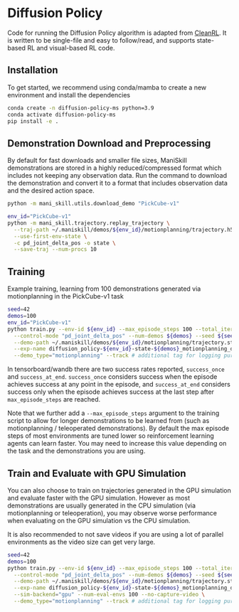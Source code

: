 # Diffusion Policy

Code for running the Diffusion Policy algorithm is adapted from [CleanRL](https://github.com/vwxyzjn/cleanrl/). It is written to be single-file and easy to follow/read, and supports state-based RL and visual-based RL code.

## Installation

To get started, we recommend using conda/mamba to create a new environment and install the dependencies

```bash
conda create -n diffusion-policy-ms python=3.9
conda activate diffusion-policy-ms
pip install -e .
```

## Demonstration Download and Preprocessing

By default for fast downloads and smaller file sizes, ManiSkill demonstrations are stored in a highly reduced/compressed format which includes not keeping any observation data. Run the command to download the demonstration and convert it to a format that includes observation data and the desired action space.

```bash
python -m mani_skill.utils.download_demo "PickCube-v1"
```

```bash
env_id="PickCube-v1"
python -m mani_skill.trajectory.replay_trajectory \
  --traj-path ~/.maniskill/demos/${env_id}/motionplanning/trajectory.h5 \
  --use-first-env-state \
  -c pd_joint_delta_pos -o state \
  --save-traj --num-procs 10
```

## Training

Example training, learning from 100 demonstrations generated via motionplanning in the PickCube-v1 task
```bash
seed=42
demos=100
env_id="PickCube-v1"
python train.py --env-id ${env_id} --max_episode_steps 100 --total_iters 30000 \
  --control-mode "pd_joint_delta_pos" --num-demos ${demos} --seed ${seed} \
  --demo-path ~/.maniskill/demos/${env_id}/motionplanning/trajectory.state.pd_joint_delta_pos.cpu.h5 \
  --exp-name diffusion_policy-${env_id}-state-${demos}_motionplanning_demos-${seed} \
  --demo_type="motionplanning" --track # additional tag for logging purposes on wandb
```
In tensorboard/wandb there are two success rates reported, `success_once` and `success_at_end`. `success_once` considers success when the episode achieves success at any point in the episode, and `success_at_end` considers success only when the episode achieves success at the last step after `max_episode_steps` are reached.

Note that we further add a `--max_episode_steps` argument to the training script to allow for longer demonstrations to be learned from (such as motionplanning / teleoperated demonstrations). By default the max episode steps of most environments are tuned lower so reinforcement learning agents can learn faster. You may need to increase this value depending on the task and the demonstrations you are using. 

## Train and Evaluate with GPU Simulation

You can also choose to train on trajectories generated in the GPU simulation and evaluate faster with the GPU simulation. However as most demonstrations are usually generated in the CPU simulation (via motionplanning or teleoperation), you may observe worse performance when evaluating on the GPU simulation vs the CPU simulation.

It is also recommended to not save videos if you are using a lot of parallel environments as the video size can get very large.

```bash
seed=42
demos=100
python train.py --env-id ${env_id} --max_episode_steps 100 --total_iters 30000 \
  --control-mode "pd_joint_delta_pos" --num-demos ${demos} --seed ${seed} \
  --demo-path ~/.maniskill/demos/${env_id}/motionplanning/trajectory.state.pd_joint_delta_pos.cuda.h5 \
  --exp-name diffusion_policy-${env_id}-state-${demos}_motionplanning_demos-${seed} \
  --sim-backend="gpu" --num-eval-envs 100 --no-capture-video \
  --demo_type="motionplanning" --track # additional tag for logging purposes on wandb
```